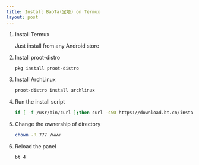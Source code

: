 ```yaml
---
title: Install BaoTa(宝塔) on Termux
layout: post
---
```


1. Install Termux
    
    Just install from any Android store

2. Install proot-distro

    ```sh
    pkg install proot-distro
    ```

3. Install ArchLinux

    ```sh
    proot-distro install archlinux
    ```

4. Run the install script

    ```sh
    if [ -f /usr/bin/curl ];then curl -sSO https://download.bt.cn/install/install_panel.sh;else wget -O install_panel.sh https://download.bt.cn/install/install_panel.sh;fi;bash install_panel.sh
    ```

5. Change the ownership of directory

    ```sh
    chown -R 777 /www
    ```

6. Reload the panel

    ```sh
    bt 4
    ```
